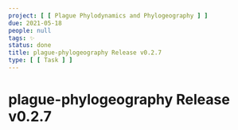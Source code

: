 ```yaml
---
project: [ [ Plague Phylodynamics and Phylogeography ] ]
due: 2021-05-18
people: null
tags: ✨
status: done
title: plague-phylogeography Release v0.2.7
type: [ [ Task ] ]
---
```


# plague-phylogeography Release v0.2.7